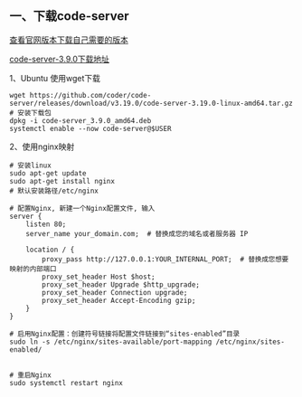 ## 一、下载code-server

[查看官网版本下载自己需要的版本](https://github.com/coder/code-server/releases)

[code-server-3.9.0下载地址](https://github.com/coder/code-server/releases/download/v3.9.0/code-server-3.9.0-linux-amd64.tar.gz)

1、Ubuntu 使用wget下载

```linux
wget https://github.com/coder/code-server/releases/download/v3.19.0/code-server-3.19.0-linux-amd64.tar.gz
# 安装下载包
dpkg -i code-server_3.9.0_amd64.deb
systemctl enable --now code-server@$USER
```

2、使用nginx映射

```linux
# 安装linux
sudo apt-get update
sudo apt-get install nginx
# 默认安装路径/etc/nginx

# 配置Nginx, 新建一个Nginx配置文件, 输入
server {
    listen 80;
    server_name your_domain.com;  # 替换成您的域名或者服务器 IP

    location / {
        proxy_pass http://127.0.0.1:YOUR_INTERNAL_PORT;  # 替换成您想要映射的内部端口
        proxy_set_header Host $host;
        proxy_set_header Upgrade $http_upgrade;
        proxy_set_header Connection upgrade;
        proxy_set_header Accept-Encoding gzip;
    }
}

# 启用Nginx配置：创建符号链接将配置文件链接到“sites-enabled”目录
sudo ln -s /etc/nginx/sites-available/port-mapping /etc/nginx/sites-enabled/


# 重启Nginx
sudo systemctl restart nginx
```


